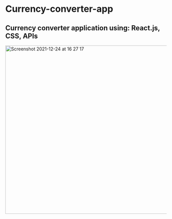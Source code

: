 # Currency-converter-app

## Currency converter application using:  React.js,  CSS, APIs

<img width="524" alt="Screenshot 2021-12-24 at 16 27 17" src="https://user-images.githubusercontent.com/68688135/147362806-9f287e60-f835-433a-aded-d844693576f9.png">
